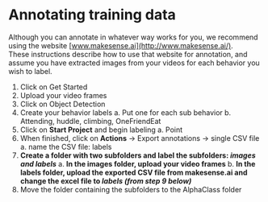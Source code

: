 # Annotating training data

Although you can annotate in whatever way works for you, we recommend using the website [www.makesense.ai](http://www.makesense.ai/).  
These instructions describe how to use that website for annotation, and assume you have extracted images from your videos for each behavior you wish to label.

1. Click on Get Started
2. Upload your video frames
3. Click on Object Detection
4. Create your behavior labels
    a. Put one for each sub behavior
    b. Attending, huddle, climbing, OneFriendEat
5. Click on **Start Project** and begin labeling
    a. Point
6. When finished, click on **Actions** → Export annotations → single CSV file
    a. name the CSV file: labels
7. **Create a folder with two subfolders and label the subfolders: *images and labels***
    a. **In the images folder, upload your video frames**
    b. **In the labels folder, upload the exported CSV file from makesense.ai and change the excel file to *labels (from step 9 below)***
8. Move the folder containing the subfolders to the AlphaClass folder
